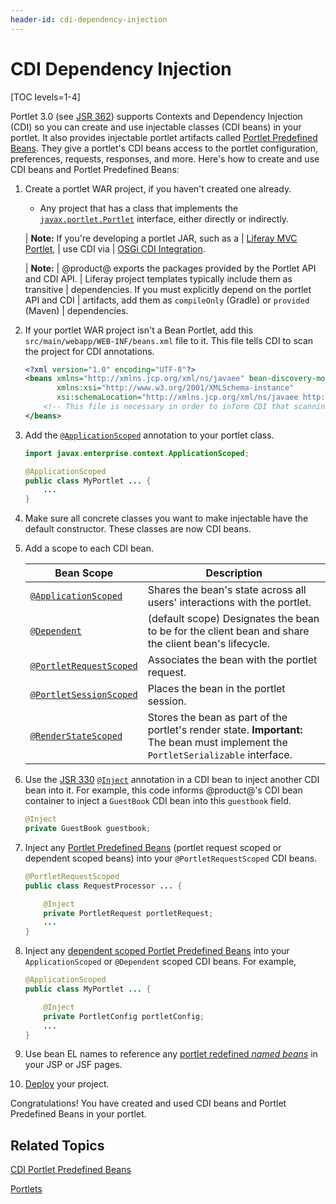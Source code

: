 ```yaml
---
header-id: cdi-dependency-injection
---
```


# CDI Dependency Injection

[TOC levels=1-4]

Portlet 3.0 (see [JSR 362](https://jcp.org/en/jsr/detail?id=362)) supports
Contexts and Dependency Injection (CDI) so you can create and use
injectable classes (CDI beans) in your portlet. It also provides injectable
portlet artifacts called
[Portlet Predefined Beans](/docs/7-2/reference/-/knowledge_base/r/cdi-portlet-predefined-beans).
They give a portlet's CDI beans access to the portlet configuration,
preferences, requests, responses, and more. Here's how to create and use CDI
beans and Portlet Predefined Beans:

1.  Create a portlet WAR project, if you haven't created one
    already.

    -   Any project that has a class that implements the
        [`javax.portlet.Portlet`](https://docs.liferay.com/portlet-api/3.0/javadocs/javax/portlet/Portlet.html)
        interface, either directly or indirectly.
    <!-- -   [Bean Portlet](/docs/7-2/appdev/-/knowledge_base/a/bean-portlet) TODO uncomment when Bean Portlet is available. jhinkey -->

    | **Note:** If you're developing a portlet JAR, such as a
    | [Liferay MVC Portlet](/docs/7-2/appdev/-/knowledge_base/a/liferay-mvc-portlet),
    | use CDI via
    | [OSGi CDI Integration](/docs/7-2/frameworks/-/knowledge_base/f/osgi-cdi-integration).

    | **Note:**
    | @product@ exports the packages provided by the Portlet API and CDI API.
    | Liferay project templates typically include them as transitive
    | dependencies. If you must explicitly depend on the portlet API and CDI
    | artifacts, add them as `compileOnly` (Gradle) or `provided` (Maven)
    | dependencies.

2.  If your portlet WAR project isn't a Bean Portlet, add this
    `src/main/webapp/WEB-INF/beans.xml` file to it. This file tells CDI to
    scan the project for CDI annotations.

    ```xml
    <?xml version="1.0" encoding="UTF-8"?>
    <beans xmlns="http://xmlns.jcp.org/xml/ns/javaee" bean-discovery-mode="all" version="1.2"
    	   xmlns:xsi="http://www.w3.org/2001/XMLSchema-instance"
    	   xsi:schemaLocation="http://xmlns.jcp.org/xml/ns/javaee http://xmlns.jcp.org/xml/ns/javaee/beans_1_1.xsd">
    	<!-- This file is necessary in order to inform CDI that scanning should occur for CDI annotations. -->
    </beans>
    ```

3.  Add the
    [`@ApplicationScoped`](https://docs.oracle.com/javaee/7/api/javax/enterprise/context/ApplicationScoped.html)
    annotation to your portlet class.

    ```java
    import javax.enterprise.context.ApplicationScoped;

    @ApplicationScoped
    public class MyPortlet ... {
        ...
    }
    ```

4.  Make sure all concrete classes you want to make injectable have the default
    constructor. These classes are now CDI beans.

5.  Add a scope to each CDI bean.

    | Bean Scope              | Description      |
    | ----------------------- | ---------------- |
    | [`@ApplicationScoped`](https://docs.oracle.com/javaee/7/api/javax/enterprise/context/ApplicationScoped.html) | Shares the bean's state across all users' interactions with the portlet. |
    | [`@Dependent`](https://docs.oracle.com/javaee/7/api/javax/enterprise/context/Dependent.html) | (default scope) Designates the bean to be for the client bean and share the client bean's lifecycle. |
    | [`@PortletRequestScoped`](https://docs.liferay.com/portlet-api/3.0/javadocs/javax/portlet/annotations/PortletRequestScoped.html) | Associates the bean with the portlet request. |
    | [`@PortletSessionScoped`](https://docs.liferay.com/portlet-api/3.0/javadocs/javax/portlet/annotations/PortletSessionScoped.html) | Places the bean in the portlet session. |
    | [`@RenderStateScoped`](https://docs.liferay.com/portlet-api/3.0/javadocs/javax/portlet/annotations/RenderStateScoped.html) | Stores the bean as part of the portlet's render state. **Important:** The bean must implement the `PortletSerializable` interface. |

6.  Use the [JSR 330](https://jcp.org/en/jsr/detail?id=330)
    [`@Inject`](https://docs.oracle.com/javaee/7/api/javax/inject/Inject.html)
    annotation in a CDI bean to inject another CDI bean into it. For example,
    this code informs @product@'s CDI bean container to inject a `GuestBook` CDI
    bean into this `guestbook` field.

    ```java
    @Inject
    private GuestBook guestbook;
    ```

7.  Inject any [Portlet Predefined Beans](/docs/7-2/reference/-/knowledge_base/r/cdi-portlet-predefined-beans)
    (portlet request scoped or dependent scoped beans) into your
    `@PortletRequestScoped` CDI beans.

    ```java
    @PortletRequestScoped
    public class RequestProcessor ... {

        @Inject
        private PortletRequest portletRequest;
        ...
    }
    ```

8.  Inject any [dependent scoped Portlet Predefined Beans](/docs/7-2/reference/-/knowledge_base/r/cdi-portlet-predefined-beans)
    into your `ApplicationScoped` or `@Dependent` scoped CDI beans. For example,

    ```java
    @ApplicationScoped
    public class MyPortlet ... {

        @Inject
        private PortletConfig portletConfig;
        ...
    }
    ```

9.  Use bean EL names to reference any
    [portlet redefined *named beans*](/docs/7-2/reference/-/knowledge_base/r/cdi-portlet-predefined-beans)
    in your JSP or JSF pages.

10. [Deploy](/docs/7-2/reference/-/knowledge_base/r/deploying-a-project)
    your project.

Congratulations! You have created and used CDI beans and Portlet Predefined
Beans in your portlet.

## Related Topics

[CDI Portlet Predefined Beans](/docs/7-2/reference/-/knowledge_base/r/cdi-portlet-predefined-beans)

<!--[Bean Portlet](/docs/7-2/appdev/-/knowledge_base/a/bean-portlet) TODO uncomment when Bean Portlet is available. jhinkey -->

[Portlets](/docs/7-2/frameworks/-/knowledge_base/f/portlets)
